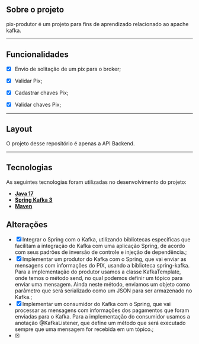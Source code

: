 ## Sobre o projeto

pix-produtor é um projeto para fins de aprendizado relacionado ao apache kafka.

---

## Funcionalidades

- [x] Envio de solitação de um pix para o broker;
- [x] Validar Pix;
- [x] Cadastrar chaves Pix;
- [x] Validar chaves Pix;


---

## Layout

O projeto desse repositório é apenas a API Backend.

---

## Tecnologias

As seguintes tecnologias foram utilizadas no desenvolvimento do projeto:

- **[Java 17](https://www.oracle.com/java)**
- **[Spring Kafka 3](https://spring.io/projects/spring-boot)**
- **[Maven](https://maven.apache.org)**



## Alterações

- [x] Integrar o Spring com o Kafka, utilizando bibliotecas específicas que facilitam a integração do Kafka com uma aplicação Spring, de acordo com seus padrões de inversão de controle e injeção de dependência.;
- [x] Implementar um produtor do Kafka com o Spring, que vai enviar as mensagens com informações do PIX, usando a biblioteca spring-kafka. Para a implementação do produtor usamos a classe KafkaTemplate, onde temos o método send, no qual podemos definir um tópico para enviar uma mensagem. Ainda neste método, enviamos um objeto como parâmetro que será serializado como um JSON para ser armazenado no Kafka.;
- [x] Implementar um consumidor do Kafka com o Spring, que vai processar as mensagens com informações dos pagamentos que foram enviadas para o Kafka. Para a implementação do consumidor usamos a anotação @KafkaListener, que define um método que será executado sempre que uma mensagem for recebida em um tópico.;
- [x] 
